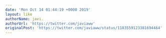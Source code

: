 ```yaml
---
date: 'Mon Oct 14 01:44:19 +0000 2019'
layout: like
authorName: javi.
authorUrl: 'https://twitter.com/javiaww'
originalPost: 'https://twitter.com/javiaww/status/1183559123381694464'
---
```

